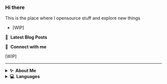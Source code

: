 <!---
MrMichelr/MrMichelr is a ✨ special ✨ repository because its `README.md` (this file) appears on your GitHub profile.
You can click the Preview link to take a look at your changes.
--->
### Hi there
This is the place where I opensource stuff and explore new things

- [WIP]


📕 &nbsp;**Latest Blog Posts**
<!-- BLOG:START -->
<!-- BLOG:END -->

🔗 &nbsp;**Connect with me**

[WIP]


---
<!-- 
Accordeon 
-->

<details>
  <summary><b>✨&nbsp;&nbsp;About&nbsp;Me</b></summary>
  <br/>
  
  Text here
</details>

<details>
  <summary><b>💻&nbsp;&nbsp;Languages</b></summary>
  <br/>
  
  Text here
</details>
